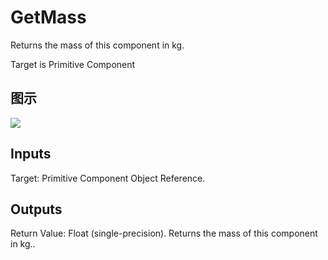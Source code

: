 # GetMass

Returns the mass of this component in kg.

Target is Primitive Component

## 图示

![]($-20221218-20275039.png)

## Inputs

Target: Primitive Component Object Reference.  

## Outputs

Return Value: Float (single-precision). Returns the mass of this component in kg..


